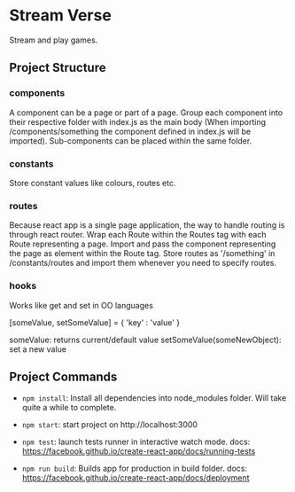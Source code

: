 # Stream Verse

Stream and play games.

## Project Structure

### components

A component can be a page or part of a page. Group each component into their respective folder with index.js as the main body (When importing /components/something the component defined in index.js will be imported). Sub-components can be placed within the same folder.

### constants

Store constant values like colours, routes etc.

### routes

Because react app is a single page application, the way to handle routing is through react router. Wrap each Route within the Routes tag with each Route representing a page. Import and pass the component representing the page as element within the Route tag. Store routes as '/something' in /constants/routes and import them whenever you need to specify routes.

### hooks

Works like get and set in OO languages

[someValue, setSomeValue] = { 'key' : 'value' }

someValue: returns current/default value
setSomeValue(someNewObject): set a new value

## Project Commands

- `npm install`: Install all dependencies into node_modules folder. Will take quite a while to complete.

- `npm start`: start project on http://localhost:3000

- `npm test`: launch tests runner in interactive watch mode. docs: https://facebook.github.io/create-react-app/docs/running-tests


- `npm run build`: Builds app for production in build folder. docs: https://facebook.github.io/create-react-app/docs/deployment
